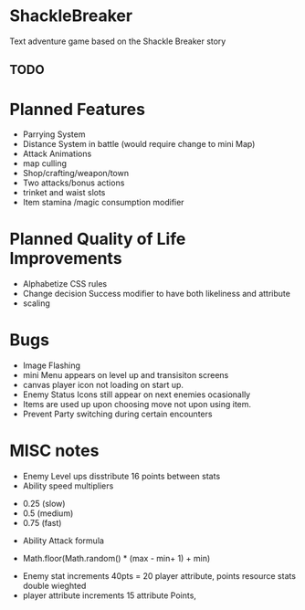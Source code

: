# ShackleBreaker
Text adventure game based on the Shackle Breaker story

## TODO

# Planned Features
* Parrying System
* Distance System in battle (would require change to mini Map)
* Attack Animations
* map culling
* Shop/crafting/weapon/town
* Two attacks/bonus actions
* trinket and waist slots
* Item stamina /magic consumption modifier

# Planned Quality of Life Improvements
* Alphabetize CSS rules
* Change decision Success modifier to have both likeliness and attribute
* scaling

# Bugs
* Image Flashing
* mini Menu appears on level up and transisiton screens
* canvas player icon not loading on start up.
* Enemy Status Icons still appear on next enemies ocasionally
* Items are used up upon choosing move not upon using item.
* Prevent Party switching during certain encounters

# MISC notes
* Enemy Level ups disstribute 16 points between stats
* Ability speed multipliers 
- 0.25 (slow) 
- 0.5 (medium) 
- 0.75 (fast)
* Ability Attack formula
- Math.floor(Math.random() * (max - min+ 1) + min)
* Enemy stat increments 40pts = 20 player attribute, points resource stats double wieghted
* player attribute increments 15 attribute Points, 